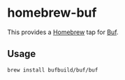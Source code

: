 # homebrew-buf

This provides a [Homebrew](https://brew.sh) tap for [Buf](https://github.com/bufbuild/buf).

## Usage

```
brew install bufbuild/buf/buf
```
